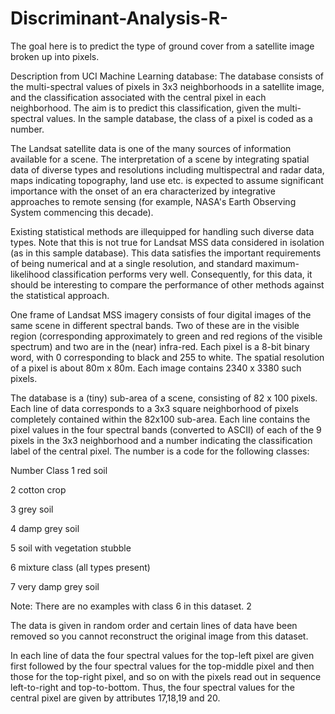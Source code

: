 # Discriminant-Analysis-R-
The goal here is to predict the type of ground cover from a satellite image broken up into pixels.

Description from UCI Machine Learning database:
The database consists of the multi-spectral values of pixels in 3x3 neighborhoods in a satellite image, and
the classification associated with the central pixel in each neighborhood. The aim is to predict this
classification, given the multi-spectral values. In the sample database, the class of a pixel is coded as a
number.

The Landsat satellite data is one of the many sources of information available for a scene. The
interpretation of a scene by integrating spatial data of diverse types and resolutions including
multispectral and radar data, maps indicating topography, land use etc. is expected to assume significant
importance with the onset of an era characterized by integrative approaches to remote sensing (for
example, NASA's Earth Observing System commencing this decade). 

Existing statistical methods are illequipped for handling such diverse data types. Note that this is not true for Landsat MSS data considered
in isolation (as in this sample database). This data satisfies the important requirements of being numerical
and at a single resolution, and standard maximum-likelihood classification performs very well.
Consequently, for this data, it should be interesting to compare the performance of other methods against
the statistical approach.


One frame of Landsat MSS imagery consists of four digital images of the same scene in different spectral
bands. Two of these are in the visible region (corresponding approximately to green and red regions of
the visible spectrum) and two are in the (near) infra-red. Each pixel is a 8-bit binary word, with 0
corresponding to black and 255 to white. The spatial resolution of a pixel is about 80m x 80m. Each
image contains 2340 x 3380 such pixels.


The database is a (tiny) sub-area of a scene, consisting of 82 x 100 pixels. Each line of data corresponds
to a 3x3 square neighborhood of pixels completely contained within the 82x100 sub-area. Each line
contains the pixel values in the four spectral bands (converted to ASCII) of each of the 9 pixels in the 3x3
neighborhood and a number indicating the classification label of the central pixel. The number is a code
for the following classes:

Number Class
1 red soil

2 cotton crop

3 grey soil

4 damp grey soil

5 soil with vegetation stubble

6 mixture class (all types present)

7 very damp grey soil


Note: There are no examples with class 6 in this dataset.
2

The data is given in random order and certain lines of data have been removed so you cannot reconstruct
the original image from this dataset.


In each line of data the four spectral values for the top-left pixel are given first followed by the four
spectral values for the top-middle pixel and then those for the top-right pixel, and so on with the pixels
read out in sequence left-to-right and top-to-bottom. Thus, the four spectral values for the central pixel are
given by attributes 17,18,19 and 20. 
